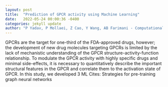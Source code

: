 ```yaml
---
layout: post
title:  "Prediction of GPCR activity using Machine Learning"
date:   2022-05-24 00:00:36 -0400
categories: jekyll update
author: "P Yadav, P Mollaei, Z Cao, Y Wang, AB Farimani - Computational and Structural , 2022"
---
```

GPCRs are the target for one-third of the FDA-approved drugs, however; the development of new drug molecules targeting GPCRs is limited by the lack of mechanistic understanding of the GPCR structure-activity-function relationship. To modulate the GPCR activity with highly specific drugs and minimal side-effects, it is necessary to quantitatively describe the important structural features in the GPCR and correlate them to the activation state of GPCR. In this study, we developed 3 ML  Cites: Strategies for pre-training graph neural networks